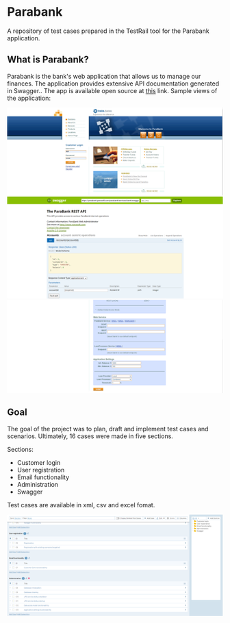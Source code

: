 # Parabank

A repository of test cases prepared in the TestRail tool for the Parabank application.

## What is Parabank?

Parabank is the bank's web application that allows us to manage our finances. The application provides extensive API documentation generated in Swagger.. The app is available open source at [this](https://parabank.parasoft.com/parabank/index.htm) link. Sample views of the application:

<img title="Parabank" alt="Parabank" src="https://github.com/Nhiiron/Parabank/blob/main/parabank01.PNG">
<img title="Parabank" alt="Parabank" src="https://github.com/Nhiiron/Parabank/blob/main/parabank03.PNG">
<img title="Parabank" alt="Parabank" src="https://github.com/Nhiiron/Parabank/blob/main/parabank02.PNG">

## Goal

The goal of the project was to plan, draft and implement test cases and scenarios. Ultimately, 16 cases were made in five sections.

Sections:
- Customer login   
- User registration  
- Email functionality   
- Administration 
- Swagger

Test cases are available in xml, csv and excel fomat.

<img title="Parabank" alt="Parabank" src="https://github.com/Nhiiron/Parabank/blob/main/parabank04.PNG">

